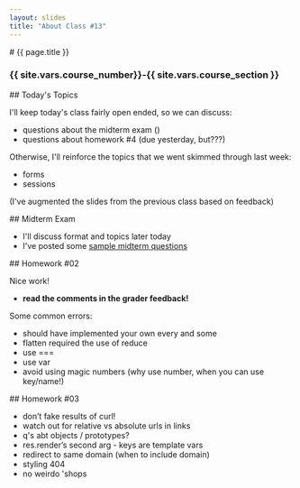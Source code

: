 ```yaml
---
layout: slides
title: "About Class #13"
---
```


<section markdown="block" class="intro-slide">
# {{ page.title }}

### {{ site.vars.course_number}}-{{ site.vars.course_section }}

<p><small></small></p>
</section>

<section markdown="block">
## Today's Topics

I'll keep today's class fairly open ended, so we can discuss:

* questions about the midterm exam ()
* questions about homework #4 (due yesterday, but???)

Otherwise, I'll reinforce the topics that we went skimmed through last week:

* forms
* sessions

(I've augmented the slides from the previous class based on feedback)
</section>

<section markdown="block">
## Midterm Exam 


* I'll discuss format and topics later today
* I've posted some [sample midterm questions](../../resources/handouts/midterm/midterm_sample_questions.pdf)
</section>

<section markdown="block">
## Homework #02

Nice work!

* __read the comments in the grader feedback!__ 

Some common errors:

* should have implemented your own every and some
* flatten required the use of reduce
* use ===
* use var
* avoid using magic numbers (why use number, when you can use key/name!)
</section>

<section markdown="block">
## Homework #03

* don’t fake results of curl!
* watch out for relative vs absolute urls in links
* q's abt objects / prototypes?
* res.render’s second arg - keys are template vars
* redirect to same domain (when to include domain) 
* styling 404
* no weirdo 'shops
</section>
